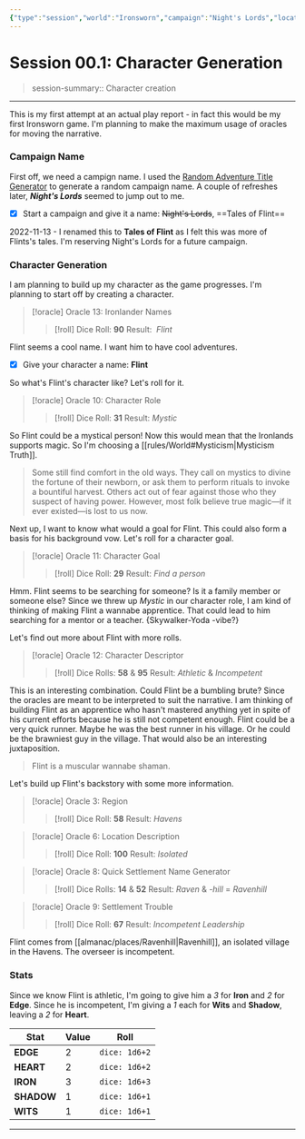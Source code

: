 ```yaml
---
{"type":"session","world":"Ironsworn","campaign":"Night's Lords","location":"","characters":["Flint"],"date":"2022-11-08","tags":[],"dg-publish":true,"alias":"Session 00.1: Character Generation","permalink":"/campaigns/flintales/sessions/session-00-1/","dgPassFrontmatter":true}
---
```


# Session 00.1: Character Generation

> session-summary:: Character creation

---
This is my first attempt at an actual play report - in fact this would be my first Ironsworn game. I'm planning to make the maximum usage of oracles for moving the narrative.

### Campaign Name
First off, we need a campign name. I used the [Random Adventure Title Generator](https://loottheroom.uk/random-adventure-title-generator)  to generate a random campaign name. A couple of refreshes later, ***Night's Lords*** seemed to jump out to me.

- [x] Start a campaign and give it a name: ~~Night's Lords~~, ==Tales of Flint==

2022-11-13 - I renamed this to **Tales of Flint** as I felt this was more of Flints's tales. I'm reserving Night's Lords for a future campaign.

### Character Generation

I am planning to build up my character as the game progresses. I'm planning to start off by creating a character.

>[!oracle] Oracle 13: Ironlander Names
>>[!roll]
>>Dice Roll: **90** 
> Result:  *Flint*


Flint seems a cool name. I want him to have cool adventures. 

- [x] Give your character a name: **Flint**

So what's Flint's character like? Let's roll for it.

>[!oracle] Oracle 10: Character Role 
>>[!roll]
>>Dice Roll: **31** 
> Result: *Mystic*

So Flint could be a mystical person! Now this would mean that the Ironlands supports magic. So I'm choosing a [[rules/World#Mysticism\|Mysticism Truth]].

> Some still find comfort in the old ways. They call on mystics to divine the fortune of their newborn, or ask them to perform rituals to invoke a bountiful harvest. Others act out of fear against those who they suspect of having power. However, most folk believe true magic—if it ever existed—is lost to us now. 

Next up, I want to know what would a goal for Flint. This could also form a basis for his background vow. Let's roll for a character goal.
>[!oracle] Oracle 11: Character Goal 
>>[!roll]
>>Dice Roll: **29** 
> Result: *Find a person*

Hmm. Flint seems to be searching for someone? Is it a family member or someone else? Since we threw up *Mystic* in our character role, I am kind of thinking of making Flint a wannabe apprentice. That could lead to him searching for a mentor or a teacher. {Skywalker-Yoda -vibe?}

Let's find out more about Flint with more rolls.

>[!oracle] Oracle 12: Character Descriptor 
>>[!roll]
>>Dice Rolls: **58** & **95**
> Result: *Athletic* & *Incompetent*
 
This is an interesting combination. Could Flint be a bumbling brute? Since the oracles are meant to be interpreted to suit the narrative. I am thinking of building Flint as an apprentice who hasn't mastered anything yet in spite of his current efforts because he is still not competent enough. Flint could be a very quick runner. Maybe he was the best runner in his village. Or he could be the brawniest guy in the village. That would also be an interesting juxtaposition.

> Flint is a muscular wannabe shaman.

Let's build up Flint's backstory with some more information.

>[!oracle] Oracle 3: Region 
>>[!roll]
>>Dice Roll: **58** 
> Result: *Havens*

>[!oracle] Oracle 6: Location Description 
>>[!roll]
>>Dice Roll: **100** 
> Result: *Isolated* 

>[!oracle] Oracle 8: Quick Settlement Name Generator 
>>[!roll]
>>Dice Rolls: **14** & **52** 
> Result: *Raven* & *-hill* = *Ravenhill*

>[!oracle] Oracle 9: Settlement Trouble 
>>[!roll]
>>Dice Roll: **67** 
> Result: *Incompetent Leadership*

Flint comes from [[almanac/places/Ravenhill\|Ravenhill]], an isolated village in the Havens. The overseer is incompetent. 

### Stats

Since we know Flint is athletic, I'm going to give him a *3* for **Iron** and *2* for **Edge**. Since he is incompetent, I'm giving a *1* each for **Wits** and **Shadow**, leaving a *2* for **Heart**.

| Stat   | Value  | Roll         |
| ------ | -----  | -------------|
| **EDGE** | 2 | `dice: 1d6+2` | 
| **HEART**|  2 | `dice: 1d6+2` |
|**IRON**| 3 | `dice: 1d6+3`  |
|**SHADOW**| 1  | `dice: 1d6+1` 
| **WITS**| 1 | `dice: 1d6+1` |

---

